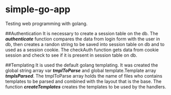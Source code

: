 # simple-go-app
Testing web programming with golang.

##Authentication
It is necessary to create a session table on the db.
The _**authenticate**_ function compares the data from login form with the user in db, then creates a randon string to be saved into session table on db and to used as a session cookie.
The checkAuth function gets data from cookie session and check to see if it is present in session table on db.

##Templating
It is used the default golang templating. It was created the global string array var _**tmplToParse**_ and global template.Template array _**tmplsParsed**_. The tmplToParse array holds the name of files who contains templates to be parsed and combined with the layout that is the base. The function _**createTemplates**_ creates the templates to be used by the handlers. 
